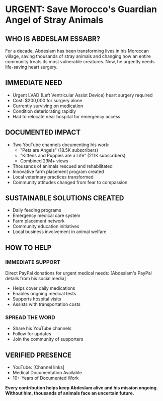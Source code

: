 # URGENT: Save Morocco's Guardian Angel of Stray Animals

## WHO IS ABDESLAM ESSABR?

For a decade, Abdeslam has been transforming lives in his Moroccan village, saving thousands of stray animals and changing how an entire community treats its most vulnerable creatures. Now, he urgently needs life-saving heart surgery.

## IMMEDIATE NEED

- Urgent LVAD (Left Ventricular Assist Device) heart surgery required
- Cost: $200,000 for surgery alone
- Currently surviving on medication
- Condition deteriorating rapidly
- Had to relocate near hospital for emergency access

## DOCUMENTED IMPACT

- Two YouTube channels documenting his work:
  - "Pets are Angels" (18.5K subscribers)
  - "Kittens and Puppies are a Life" (211K subscribers)
  - Combined 29M+ views
- Thousands of animals rescued and rehabilitated
- Innovative farm placement program created
- Local veterinary practices transformed
- Community attitudes changed from fear to compassion

## SUSTAINABLE SOLUTIONS CREATED

- Daily feeding programs
- Emergency medical care system
- Farm placement network
- Community education initiatives
- Local business involvement in animal welfare

## HOW TO HELP

### IMMEDIATE SUPPORT

Direct PayPal donations for urgent medical needs:
[Abdeslam's PayPal details from his social media]
- Helps cover daily medications
- Enables ongoing medical tests
- Supports hospital visits
- Assists with transportation costs

### SPREAD THE WORD

- Share his YouTube channels
- Follow for updates
- Join the community of supporters

## VERIFIED PRESENCE

- YouTube: [Channel links]
- Medical Documentation Available
- 10+ Years of Documented Work

**Every contribution helps keep Abdeslam alive and his mission ongoing. Without him, thousands of animals face an uncertain future.**